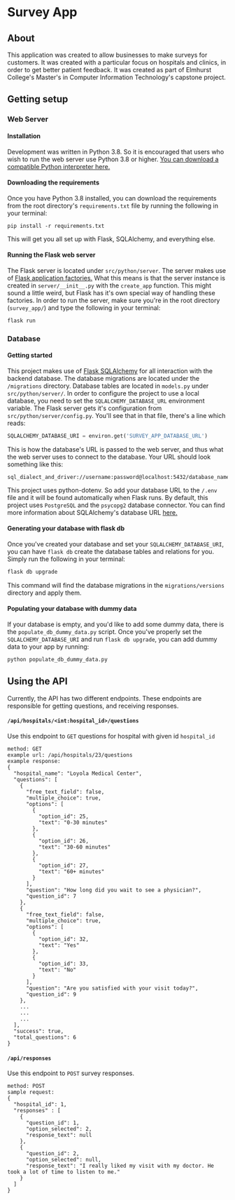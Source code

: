 # Survey App
## About
This application was created to allow businesses to make surveys for customers.
It was created with a particular focus on hospitals and clinics, in order to get
better patient feedback. It was created as part of Elmhurst College's Master's in 
Computer Information Technology's capstone project.

## Getting setup
### Web Server
#### Installation
Development was written in Python 3.8. So it is encouraged that users who wish to run
the web server use Python 3.8 or higher.
[You can download a compatible Python interpreter here.](https://www.python.org/downloads/)

#### Downloading the requirements
Once you have Python 3.8 installed, you can download the requirements from the root 
directory's `requirements.txt` file by running the following in your terminal:
```
pip install -r requirements.txt
```
This will get you all set up with Flask, SQLAlchemy, and everything else.

#### Running the Flask web server
The Flask server is located under `src/python/server`. The server makes use of 
[Flask application factories.](https://flask.palletsprojects.com/en/1.1.x/tutorial/factory/)
What this means is that the server instance is created in `server/__init__.py` with
the `create_app` function. This might sound a little weird, but Flask has it's own
special way of handling these factories. In order to run the server, make sure you're
in the root directory (`survey_app/`) and type the following in your terminal:
```bash
flask run
```

### Database
#### Getting started
This project makes use of [Flask SQLAlchemy](https://flask-sqlalchemy.palletsprojects.com/en/2.x/)
for all interaction with the backend database. The database migrations are located under the `/migrations`
directory.
Database tables are located in `models.py` under `src/python/server/`. In order to configure the project
to use a local database, you need to set the `SQLALCHEMY_DATABASE_URL` environment variable. The Flask
server gets it's configuration from `src/python/server/config.py`. You'll see that in that file, there's a 
line which reads:
```python
SQLALCHEMY_DATABASE_URI = environ.get('SURVEY_APP_DATABASE_URL')
```
This is how the database's URL is passed to the web server, and thus what the web server uses to connect to the
database. Your URL should look something like this:
```
sql_dialect_and_driver://username:password@localhost:5432/database_name
```
This project uses python-dotenv. So add your database URL to the `/.env` file and it will be found
automatically when Flask runs.
By default, this project uses `PostgreSQL` and the `psycopg2` database connector. You can find more 
information about SQLAlchemy's database URL [here.](https://docs.sqlalchemy.org/en/13/core/engines.html)

#### Generating your database with flask db
Once you've created your database and set your `SQLALCHEMY_DATABASE_URI`, you can have `flask db` 
create the database tables and relations for you. Simply run the following in your terminal:
```bash
flask db upgrade
```
This command will find the database migrations in the `migrations/versions` directory and apply them.

#### Populating your database with dummy data
If your database is empty, and you'd like to add some dummy data, there is the `populate_db_dummy_data.py`
script. Once you've properly set the `SQLALCHEMY_DATABASE_URI` and run `flask db upgrade`, you can add
dummy data to your app by running:
```bash
python populate_db_dummy_data.py
```

## Using the API
Currently, the API has two different endpoints. These endpoints are responsible for getting questions, and 
receiving responses.  

#### `/api/hospitals/<int:hospital_id>/questions`
Use this endpoint to `GET` questions for hospital with given id `hospital_id`
```
method: GET
example url: /api/hospitals/23/questions
example response:
{
  "hospital_name": "Loyola Medical Center",
  "questions": [
    {
      "free_text_field": false,
      "multiple_choice": true,
      "options": [
        {
          "option_id": 25,
          "text": "0-30 minutes"
        },
        {
          "option_id": 26,
          "text": "30-60 minutes"
        },
        {
          "option_id": 27,
          "text": "60+ minutes"
        }
      ],
      "question": "How long did you wait to see a physician?",
      "question_id": 7
    },
    {
      "free_text_field": false,
      "multiple_choice": true,
      "options": [
        {
          "option_id": 32,
          "text": "Yes"
        },
        {
          "option_id": 33,
          "text": "No"
        }
      ],
      "question": "Are you satisfied with your visit today?",
      "question_id": 9
    },
    ...
    ...
    ...
  ],
  "success": true,
  "total_questions": 6
}
```

#### `/api/responses`
Use this endpoint to `POST` survey responses.
```
method: POST
sample request:
{
  "hospital_id": 1,
  "responses" : [
    {
      "question_id": 1,
      "option_selected": 2,
      "response_text": null
    },
    {
      "question_id": 2,
      "option_selected": null,
      "response_text": "I really liked my visit with my doctor. He took a lot of time to listen to me."
    }
  ]
}
```
